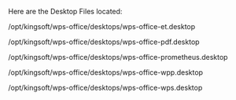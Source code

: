 Here are the Desktop Files located:

/opt/kingsoft/wps-office/desktops/wps-office-et.desktop

/opt/kingsoft/wps-office/desktops/wps-office-pdf.desktop

/opt/kingsoft/wps-office/desktops/wps-office-prometheus.desktop

/opt/kingsoft/wps-office/desktops/wps-office-wpp.desktop

/opt/kingsoft/wps-office/desktops/wps-office-wps.desktop
